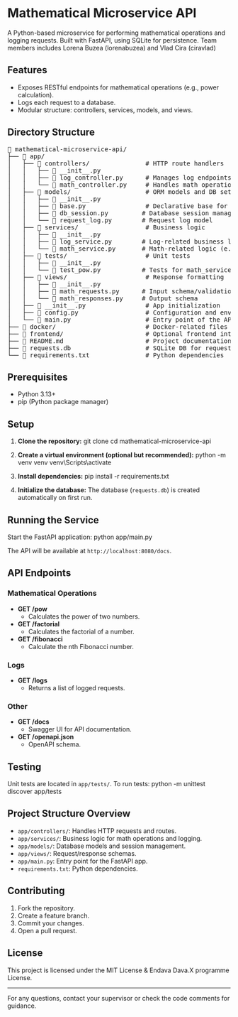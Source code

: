 # Mathematical Microservice API

A Python-based microservice for performing mathematical operations and logging requests. Built with FastAPI, using SQLite for persistence.
Team members includes Lorena Buzea (lorenabuzea) and Vlad Cira (ciravlad)

## Features

- Exposes RESTful endpoints for mathematical operations (e.g., power calculation).
- Logs each request to a database.
- Modular structure: controllers, services, models, and views.

## Directory Structure

<pre>
📁 mathematical-microservice-api/
├── 📁 app/
│   ├── 📁 controllers/               # HTTP route handlers
│   │   ├── 📄 __init__.py
│   │   ├── 📄 log_controller.py      # Manages log endpoints
│   │   └── 📄 math_controller.py     # Handles math operation routes
│   ├── 📁 models/                    # ORM models and DB setup
│   │   ├── 📄 __init__.py
│   │   ├── 📄 base.py                # Declarative base for SQLAlchemy
│   │   ├── 📄 db_session.py         # Database session management
│   │   └── 📄 request_log.py        # Request log model
│   ├── 📁 services/                  # Business logic
│   │   ├── 📄 __init__.py
│   │   ├── 📄 log_service.py        # Log-related business logic
│   │   └── 📄 math_service.py       # Math-related logic (e.g. pow, factorial, fibonacci)
│   ├── 📁 tests/                     # Unit tests
│   │   ├── 📄 __init__.py
│   │   └── 📄 test_pow.py           # Tests for math_service functions
│   ├── 📁 views/                     # Response formatting
│   │   ├── 📄 __init__.py
│   │   ├── 📄 math_requests.py      # Input schema/validation
│   │   └── 📄 math_responses.py     # Output schema
│   ├── 📄 __init__.py                # App initialization
│   ├── 📄 config.py                  # Configuration and environment variables
│   └── 📄 main.py                    # Entry point of the API
├── 📁 docker/                        # Docker-related files
├── 📁 frontend/                      # Optional frontend interface
├── 📄 README.md                      # Project documentation
├── 📄 requests.db                    # SQLite DB for request logs
└── 📄 requirements.txt               # Python dependencies
</pre>

## Prerequisites

- Python 3.13+
- pip (Python package manager)

## Setup

1. **Clone the repository:**
  git clone <repository-url> cd mathematical-microservice-api

2. **Create a virtual environment (optional but recommended):**
  python -m venv venv venv\Scripts\activate

3. **Install dependencies:**
  pip install -r requirements.txt

4. **Initialize the database:**
   The database (`requests.db`) is created automatically on first run.

## Running the Service

Start the FastAPI application:
  python app/main.py

The API will be available at `http://localhost:8080/docs`.

## API Endpoints

### Mathematical Operations
 
- **GET /pow**
  - Calculates the power of two numbers.
- **GET /factorial**
  - Calculates the factorial of a number.
- **GET /fibonacci**
  - Calculate the nth Fibonacci number.

### Logs

- **GET /logs**
  - Returns a list of logged requests.
 
### Other

- **GET /docs**
  - Swagger UI for API documentation.
- **GET /openapi.json**
  - OpenAPI schema.

## Testing

Unit tests are located in `app/tests/`. To run tests:
  python -m unittest discover app/tests

## Project Structure Overview

- `app/controllers/`: Handles HTTP requests and routes.
- `app/services/`: Business logic for math operations and logging.
- `app/models/`: Database models and session management.
- `app/views/`: Request/response schemas.
- `app/main.py`: Entry point for the FastAPI app.
- `requirements.txt`: Python dependencies.

## Contributing

1. Fork the repository.
2. Create a feature branch.
3. Commit your changes.
4. Open a pull request.

## License

This project is licensed under the MIT License & Endava Dava.X programme License.

---

For any questions, contact your supervisor or check the code comments for guidance.
